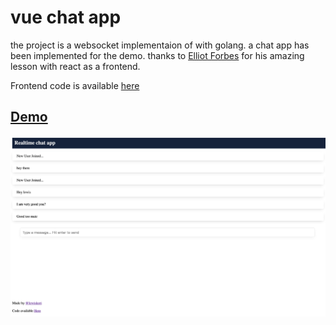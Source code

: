 # vue chat app

the project is a websocket implementaion of with golang. a chat app has been implemented for the demo.
thanks to [Elliot Forbes](https://tutorialedge.net/golang/go-websocket-tutorial/) for his amazing
lesson with react as a frontend.

Frontend code is available [here](https://github.com/lewis-kori/go-vue-chat)

## [Demo](https://go-chat.netlify.app/)

![chat](./chat.png)